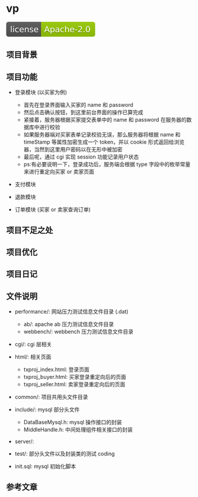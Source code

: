 # vp

[![LICENSE](https://github.com/Apriluestc/img.org/blob/master/apache.svg)](https://github.com/Apriluestc/virtual-payment/blob/master/LICENSE)

## 项目背景

## 项目功能

- 登录模块 (以买家为例)
  - 首先在登录界面输入买家的 name 和 password
  - 然后点击确认按钮，到这里前台界面的操作已算完成
  - 紧接着，服务器根据买家提交表单中的 name 和 password 在服务器的数据库中进行校验
  - 如果服务器端对买家表单记录校验无误，那么服务器将根据 name 和 timeStamp 等属性加密生成一个 token，并以 cookie 形式返回给浏览器，当然到这里用户密码以在无形中被加密
  - 最后呢，通过 cgi 实现 session 功能记录用户状态
  - ps:有必要说明一下，登录成功后，服务端会根据 type 字段中的枚举常量来进行重定向买家 or 卖家页面

- 支付模块

- 退款模块

- 订单模块 (买家 or 卖家查询订单)

## 项目不足之处

## 项目优化

## 项目日记

## 文件说明

- performance/: 网站压力测试信息文件目录 (.dat)
  - ab/: apache ab 压力测试信息文件目录
  - webbench/: webbench 压力测试信息文件目录

- cgi/: cgi 层相关

- html/: 相关页面
  - txproj_index.html: 登录页面
  - txproj_buyer.html: 买家登录重定向后的页面
  - txproj_seller.html: 卖家登录重定向后的页面

- common/: 项目共用头文件目录

- include/: mysql 部分头文件
  - DataBaseMysql.h: mysql 操作接口的封装
  - MiddleHandle.h: 中间处理组件相关接口的封装

- server/:

- test/: 部分头文件以及封装类的测试 coding

- init.sql: mysql 初始化脚本

## 参考文章
